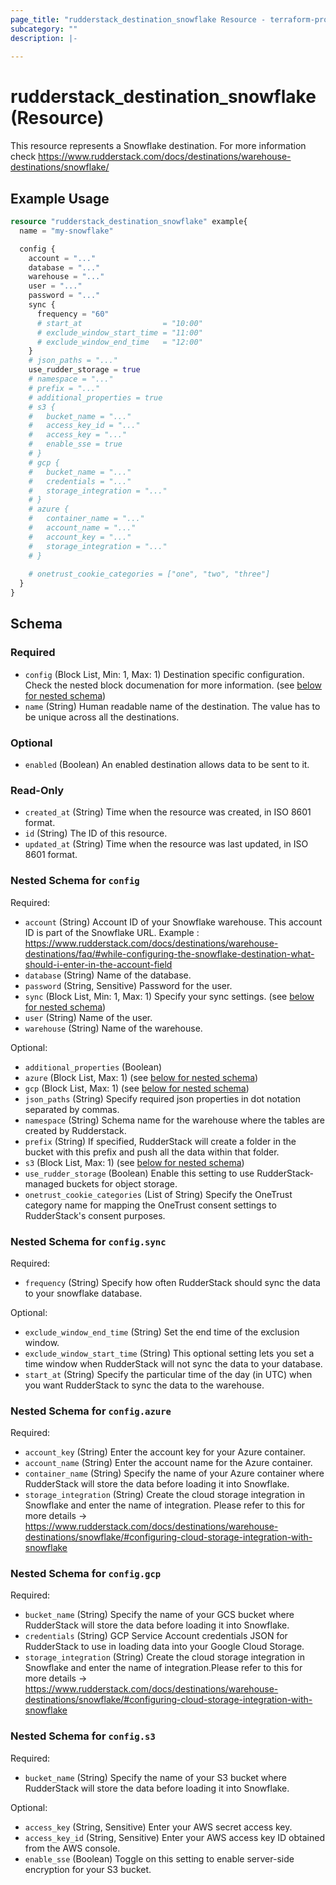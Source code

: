 ```yaml
---
page_title: "rudderstack_destination_snowflake Resource - terraform-provider-rudderstack"
subcategory: ""
description: |-
  
---
```


# rudderstack_destination_snowflake (Resource)

This resource represents a Snowflake destination. For more information check 
https://www.rudderstack.com/docs/destinations/warehouse-destinations/snowflake/

## Example Usage

```terraform
resource "rudderstack_destination_snowflake" example{
  name = "my-snowflake"

  config {
    account = "..."
    database = "..."
    warehouse = "..."
    user = "..."
    password = "..."
    sync {
      frequency = "60"
      # start_at                  = "10:00"
      # exclude_window_start_time = "11:00"
      # exclude_window_end_time   = "12:00"
    }
    # json_paths = "..."
    use_rudder_storage = true
    # namespace = "..."
    # prefix = "..."
    # additional_properties = true
    # s3 {
    #   bucket_name = "..."
    #   access_key_id = "..."
    #   access_key = "..."
    #   enable_sse = true
    # }
    # gcp {
    #   bucket_name = "..."
    #   credentials = "..."
    #   storage_integration = "..."
    # }
    # azure {
    #   container_name = "..."
    #   account_name = "..."
    #   account_key = "..."
    #   storage_integration = "..."
    # }
    
    # onetrust_cookie_categories = ["one", "two", "three"]
  }
}
```

<!-- schema generated by tfplugindocs -->
## Schema

### Required

- `config` (Block List, Min: 1, Max: 1) Destination specific configuration. Check the nested block documenation for more information. (see [below for nested schema](#nestedblock--config))
- `name` (String) Human readable name of the destination. The value has to be unique across all the destinations.

### Optional

- `enabled` (Boolean) An enabled destination allows data to be sent to it.

### Read-Only

- `created_at` (String) Time when the resource was created, in ISO 8601 format.
- `id` (String) The ID of this resource.
- `updated_at` (String) Time when the resource was last updated, in ISO 8601 format.

<a id="nestedblock--config"></a>
### Nested Schema for `config`

Required:

- `account` (String) Account ID of your Snowflake warehouse. This account ID is part of the Snowflake URL. Example : https://www.rudderstack.com/docs/destinations/warehouse-destinations/faq/#while-configuring-the-snowflake-destination-what-should-i-enter-in-the-account-field
- `database` (String) Name of the database.
- `password` (String, Sensitive) Password for the user.
- `sync` (Block List, Min: 1, Max: 1) Specify your sync settings. (see [below for nested schema](#nestedblock--config--sync))
- `user` (String) Name of the user.
- `warehouse` (String) Name of the warehouse.

Optional:

- `additional_properties` (Boolean)
- `azure` (Block List, Max: 1) (see [below for nested schema](#nestedblock--config--azure))
- `gcp` (Block List, Max: 1) (see [below for nested schema](#nestedblock--config--gcp))
- `json_paths` (String) Specify required json properties in dot notation separated by commas.
- `namespace` (String) Schema name for the warehouse where the tables are created by Rudderstack.
- `prefix` (String) If specified, RudderStack will create a folder in the bucket with this prefix and push all the data within that folder.
- `s3` (Block List, Max: 1) (see [below for nested schema](#nestedblock--config--s3))
- `use_rudder_storage` (Boolean) Enable this setting to use RudderStack-managed buckets for object storage.
- `onetrust_cookie_categories` (List of String) Specify the OneTrust category name for mapping the OneTrust consent settings to RudderStack's consent purposes.

<a id="nestedblock--config--sync"></a>
### Nested Schema for `config.sync`

Required:

- `frequency` (String) Specify how often RudderStack should sync the data to your snowflake database.

Optional:

- `exclude_window_end_time` (String) Set the end time of the exclusion window.
- `exclude_window_start_time` (String) This optional setting lets you set a time window when RudderStack will not sync the data to your database.
- `start_at` (String) Specify the particular time of the day (in UTC) when you want RudderStack to sync the data to the warehouse.


<a id="nestedblock--config--azure"></a>
### Nested Schema for `config.azure`

Required:

- `account_key` (String) Enter the account key for your Azure container.
- `account_name` (String) Enter the account name for the Azure container.
- `container_name` (String) Specify the name of your Azure container where RudderStack will store the data before loading it into Snowflake.
- `storage_integration` (String) Create the cloud storage integration in Snowflake and enter the name of integration. Please refer to this for more details -> https://www.rudderstack.com/docs/destinations/warehouse-destinations/snowflake/#configuring-cloud-storage-integration-with-snowflake


<a id="nestedblock--config--gcp"></a>
### Nested Schema for `config.gcp`

Required:

- `bucket_name` (String) Specify the name of your GCS bucket where RudderStack will store the data before loading it into Snowflake.
- `credentials` (String) GCP Service Account credentials JSON for RudderStack to use in loading data into your Google Cloud Storage.
- `storage_integration` (String) Create the cloud storage integration in Snowflake and enter the name of integration.Please refer to this for more details -> https://www.rudderstack.com/docs/destinations/warehouse-destinations/snowflake/#configuring-cloud-storage-integration-with-snowflake


<a id="nestedblock--config--s3"></a>
### Nested Schema for `config.s3`

Required:

- `bucket_name` (String) Specify the name of your S3 bucket where RudderStack will store the data before loading it into Snowflake.

Optional:

- `access_key` (String, Sensitive) Enter your AWS secret access key.
- `access_key_id` (String, Sensitive) Enter your AWS access key ID obtained from the AWS console.
- `enable_sse` (Boolean) Toggle on this setting to enable server-side encryption for your S3 bucket.
